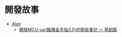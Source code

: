 # 開發故事
- [Alan](https://github.com/alanhc) 
  - [開發MCU-up(銘傳金手指3.0)的那些事兒 — 草創篇
](https://medium.com/@alanhc/%E9%96%8B%E7%99%BCmcu-up-%E9%8A%98%E5%82%B3%E9%87%91%E6%89%8B%E6%8C%873-0-%E7%9A%84%E9%82%A3%E4%BA%9B%E4%BA%8B%E5%85%92-5214e62aca80)